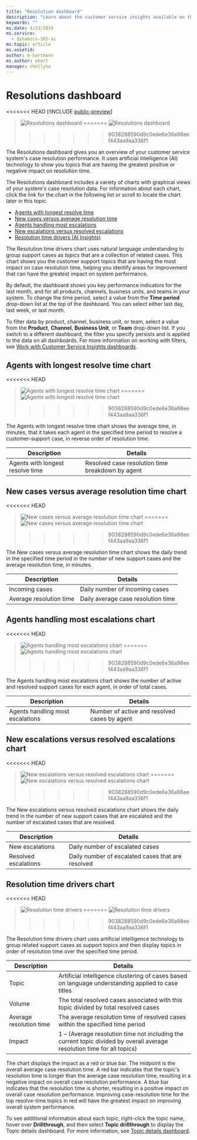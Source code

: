 ```yaml
---
title: "Resolution dashboard​"
description: "Learn about the customer service insights available on the Resolution dashboard."
keywords: ""
ms.date: 4/23/2019
ms.service:
  - dynamics-365-ai
ms.topic: article
ms.assetid: 
author: m-hartmann
ms.author: mhart
manager: shellyha
---
```


# Resolutions dashboard​

<<<<<<< HEAD
[!INCLUDE [public-preview](../includes/public-preview.md)]

> ![Resolutions dashboard](media/resolutions.png)
=======
![Resolutions dashboard](media/resolutions.png)
>>>>>>> 9038288590d9c0ede6e36a98eef443aa9aa336f1

The Resolutions dashboard gives you an overview of your customer service system's case resolution performance. It uses artificial intelligence (AI) technology to show you topics that are having the greatest positive or negative impact on resolution time.

The Resolutions dashboard includes a variety of charts with graphical views of your system's case resolution data. For information about each chart, click the link for the chart in the following list or scroll to locate the chart later in this topic.

* [Agents with longest resolve time](#agents-with-longest-resolve-time-chart)
* [New cases versus average resolution time](#new-cases-versus-average-resolution-time-chart)
* [Agents handling most escalations](#agents-handling-most-escalations-chart)
* [New escalations versus resolved escalations](#new-escalations-versus-resolved-escalations-chart)
* [Resolution time drivers (AI Insights)](#resolution-time-drivers-chart)

The Resolution time drivers chart uses natural language understanding to group support cases as *topics* that are a collection of related cases. This chart shows you the customer support topics that are having the most impact on case resolution time, helping you identify areas for improvement that can have the greatest impact on system performance.

By default, the dashboard shows you key performance indicators for the last month, and for all products, channels, business units, and teams in your system. To change the time period, select a value from the **Time period** drop-down list at the top of the dashboard. You can select either last day, last week, or last month.

To filter data by product, channel, business unit, or team, select a value from the **Product**, **Channel**, **Business Unit**, or **Team** drop-down list. If you switch to a different dashboard, the filter you specify persists and is applied to the data on all dashboards. For more information on working with filters, see [Work with Customer Service Insights dashboards](use-dashboard-sample-data.md).

## Agents with longest resolve time chart

<<<<<<< HEAD
> ![Agents with longest resolve time chart](media/longest-resolve-time.png)
=======
![Agents with longest resolve time chart](media/longest-resolve-time.png)
>>>>>>> 9038288590d9c0ede6e36a98eef443aa9aa336f1

The Agents with longest resolve time chart shows the average time, in minutes, that it takes each agent in the specified time period to resolve a customer-support case, in reverse order of resolution time.

Description | Details
----------- | -------
Agents with longest resolve time | Resolved case resolution time breakdown by agent

## New cases versus average resolution time chart

<<<<<<< HEAD
> ![New cases versus average resolution time chart](media/incoming-vs-resolution.png)
=======
![New cases versus average resolution time chart](media/incoming-vs-resolution.png)
>>>>>>> 9038288590d9c0ede6e36a98eef443aa9aa336f1

The New cases versus average resolution time chart shows the daily trend in the specified time period in the number of new support cases and the average resolution time, in minutes.

Description | Details
----------- | -------
Incoming cases | Daily number of incoming cases
Average resolution time | Daily average case resolution time

## Agents handling most escalations chart

<<<<<<< HEAD
> ![Agents handling most escalations chart](media/most-escalations.png)
=======
![Agents handling most escalations chart](media/most-escalations.png)
>>>>>>> 9038288590d9c0ede6e36a98eef443aa9aa336f1

The Agents handling most escalations chart shows the number of active and resolved support cases for each agent, in order of total cases.

Description | Details
----------- | -------
Agents handling most escalations | Number of active and resolved cases by agent

## New escalations versus resolved escalations chart

<<<<<<< HEAD
> ![New escalations versus resolved escalations chart](media/new-resolved-escalations.png)
=======
![New escalations versus resolved escalations chart](media/new-resolved-escalations.png)
>>>>>>> 9038288590d9c0ede6e36a98eef443aa9aa336f1

The New escalations versus resolved escalations chart shows the daily trend in the number of new support cases that are escalated and the number of escalated cases that are resolved.

Description | Details
----------- | -------
New escalations | Daily number of escalated cases
Resolved escalations | Daily number of escalated cases that are resolved

## Resolution time drivers chart

<<<<<<< HEAD
> ![Resolution time drivers](media/resolution-time-drivers.png)
=======
![Resolution time drivers](media/resolution-time-drivers.png)
>>>>>>> 9038288590d9c0ede6e36a98eef443aa9aa336f1

The Resolution time drivers chart uses artificial intelligence technology to group related support cases as support topics and then display topics in order of resolution time over the specified time period.

Description | Details
----------- | -------
Topic | Artificial intelligence clustering of cases based on language understanding applied to case titles
Volume | The total resolved cases associated with this topic divided by total resolved cases
Average resolution time | The average resolution time of resolved cases within the specified time period
Impact | 1 – (Average resolution time not including the current topic divided by overall average resolution time for all topics)

The chart displays the impact as a red or blue bar. The midpoint is the overall average case resolution time. A red bar indicates that the topic's resolution time is longer than the average case resolution time, resulting in a negative impact on overall case resolution performance. A blue bar indicates that the resolution time is shorter, resulting in a positive impact on overall case resolution performance. Improving case-resolution time for the top resolve-time topics in red will have the greatest impact on improving overall system performance.

To see additional information about each topic, right-click the topic name, hover over **Drillthrough**, and then select **Topic drillthrough** to display the Topic details dashboard. For more information, see [Topic details dashboard](dashboard-topic-details.md).
